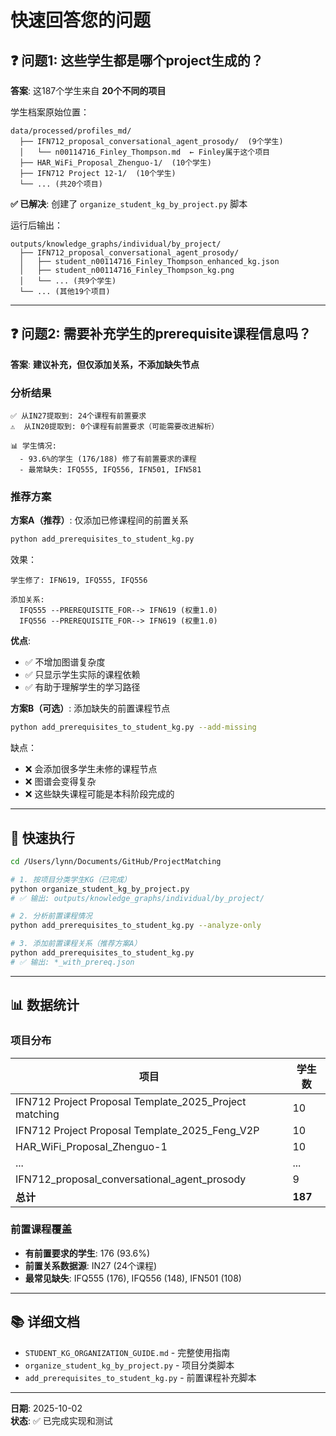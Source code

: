 # 快速回答您的问题

## ❓ 问题1: 这些学生都是哪个project生成的？

**答案**: 这187个学生来自 **20个不同的项目**

学生档案原始位置：
```
data/processed/profiles_md/
  ├── IFN712_proposal_conversational_agent_prosody/  (9个学生)
  │   └── n00114716_Finley_Thompson.md  ← Finley属于这个项目
  ├── HAR_WiFi_Proposal_Zhenguo-1/  (10个学生)
  ├── IFN712 Project 12-1/  (10个学生)
  └── ... (共20个项目)
```

**✅ 已解决**: 创建了 `organize_student_kg_by_project.py` 脚本

运行后输出：
```
outputs/knowledge_graphs/individual/by_project/
  ├── IFN712_proposal_conversational_agent_prosody/
  │   ├── student_n00114716_Finley_Thompson_enhanced_kg.json
  │   ├── student_n00114716_Finley_Thompson_kg.png
  │   └── ... (共9个学生)
  └── ... (其他19个项目)
```

---

## ❓ 问题2: 需要补充学生的prerequisite课程信息吗？

**答案**: **建议补充，但仅添加关系，不添加缺失节点**

### 分析结果

```
✅ 从IN27提取到: 24个课程有前置要求
⚠️  从IN20提取到: 0个课程有前置要求（可能需要改进解析）

📊 学生情况:
  - 93.6%的学生 (176/188) 修了有前置要求的课程
  - 最常缺失: IFQ555, IFQ556, IFN501, IFN581
```

### 推荐方案

**方案A（推荐）**: 仅添加已修课程间的前置关系

```bash
python add_prerequisites_to_student_kg.py
```

效果：
```
学生修了: IFN619, IFQ555, IFQ556

添加关系:
  IFQ555 --PREREQUISITE_FOR--> IFN619 (权重1.0)
  IFQ556 --PREREQUISITE_FOR--> IFN619 (权重1.0)
```

**优点**:
- ✅ 不增加图谱复杂度
- ✅ 只显示学生实际的课程依赖
- ✅ 有助于理解学生的学习路径

**方案B（可选）**: 添加缺失的前置课程节点

```bash
python add_prerequisites_to_student_kg.py --add-missing
```

缺点：
- ❌ 会添加很多学生未修的课程节点
- ❌ 图谱会变得复杂
- ❌ 这些缺失课程可能是本科阶段完成的

---

## 🚀 快速执行

```bash
cd /Users/lynn/Documents/GitHub/ProjectMatching

# 1. 按项目分类学生KG（已完成）
python organize_student_kg_by_project.py
# ✅ 输出: outputs/knowledge_graphs/individual/by_project/

# 2. 分析前置课程情况
python add_prerequisites_to_student_kg.py --analyze-only

# 3. 添加前置课程关系（推荐方案A）
python add_prerequisites_to_student_kg.py
# ✅ 输出: *_with_prereq.json
```

---

## 📊 数据统计

### 项目分布

| 项目 | 学生数 |
|------|--------|
| IFN712 Project Proposal Template_2025_Project matching | 10 |
| IFN712 Project Proposal Template_2025_Feng_V2P | 10 |
| HAR_WiFi_Proposal_Zhenguo-1 | 10 |
| ... | ... |
| IFN712_proposal_conversational_agent_prosody | 9 |
| **总计** | **187** |

### 前置课程覆盖

- **有前置要求的学生**: 176 (93.6%)
- **前置关系数据源**: IN27 (24个课程)
- **最常见缺失**: IFQ555 (176), IFQ556 (148), IFN501 (108)

---

## 📚 详细文档

- `STUDENT_KG_ORGANIZATION_GUIDE.md` - 完整使用指南
- `organize_student_kg_by_project.py` - 项目分类脚本
- `add_prerequisites_to_student_kg.py` - 前置课程补充脚本

---

**日期**: 2025-10-02  
**状态**: ✅ 已完成实现和测试




